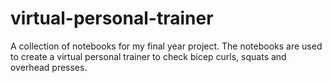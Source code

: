 # virtual-personal-trainer
A collection of notebooks for my final year project. The notebooks are used to create a virtual personal trainer to check bicep curls, squats and overhead presses.
